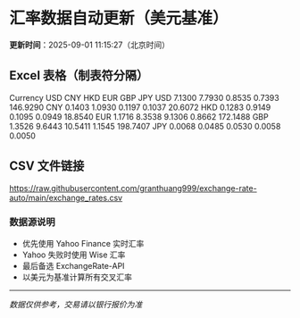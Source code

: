 # 汇率数据自动更新（美元基准）

**更新时间**：2025-09-01 11:15:27（北京时间）

## Excel 表格（制表符分隔）

Currency	USD	CNY	HKD	EUR	GBP	JPY
USD		7.1300	7.7930	0.8535	0.7393	146.9290
CNY	0.1403		1.0930	0.1197	0.1037	20.6072
HKD	0.1283	0.9149		0.1095	0.0949	18.8540
EUR	1.1716	8.3538	9.1306		0.8662	172.1488
GBP	1.3526	9.6443	10.5411	1.1545		198.7407
JPY	0.0068	0.0485	0.0530	0.0058	0.0050	

## CSV 文件链接

https://raw.githubusercontent.com/granthuang999/exchange-rate-auto/main/exchange_rates.csv

### 数据源说明
- 优先使用 Yahoo Finance 实时汇率
- Yahoo 失败时使用 Wise 汇率
- 最后备选 ExchangeRate-API
- 以美元为基准计算所有交叉汇率

---
*数据仅供参考，交易请以银行报价为准*